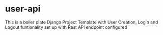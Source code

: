 # user-api

This is a boiler plate Django Project Template with User Creation, Login and Logout funtionality set up with Rest API endpoint configured
